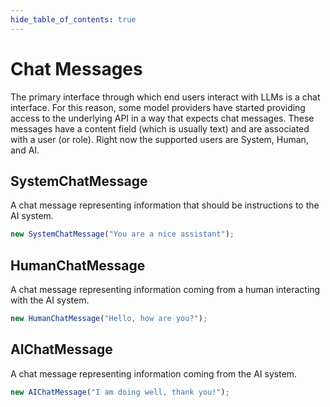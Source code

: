 ```yaml
---
hide_table_of_contents: true
---
```


# Chat Messages

The primary interface through which end users interact with LLMs is a chat interface. For this reason, some model providers have started providing access to the underlying API in a way that expects chat messages. These messages have a content field (which is usually text) and are associated with a user (or role). Right now the supported users are System, Human, and AI.

## SystemChatMessage

A chat message representing information that should be instructions to the AI system.

```typescript
new SystemChatMessage("You are a nice assistant");
```

## HumanChatMessage

A chat message representing information coming from a human interacting with the AI system.

```typescript
new HumanChatMessage("Hello, how are you?");
```

## AIChatMessage

A chat message representing information coming from the AI system.

```typescript
new AIChatMessage("I am doing well, thank you!");
```
